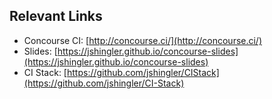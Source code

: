 ## Relevant Links

* Concourse CI: [http://concourse.ci/](http://concourse.ci/)
* Slides: [https://jshingler.github.io/concourse-slides](https://jshingler.github.io/concourse-slides)
* CI Stack: [https://github.com/jshingler/CIStack](https://github.com/jshingler/CI-Stack)
